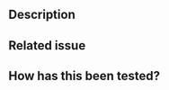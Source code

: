 <!-- Provide a general summary of your changes in the title above -->

## Description

<!-- Describe your changes in detail -->

## Related issue

<!-- Please link to the issue here -->

## How has this been tested?

<!-- Please describe in detail how you tested your changes. -->
<!-- Include details of your testing environment, and the tests you ran to -->
